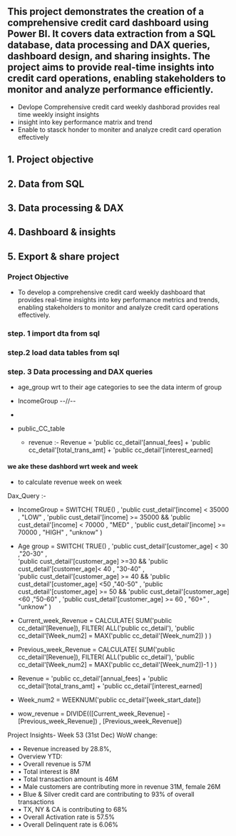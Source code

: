 ## This project demonstrates the creation of a comprehensive credit card dashboard using Power BI. It covers data extraction from a SQL database, data processing and DAX queries, dashboard design, and sharing insights. The project aims to provide real-time insights into credit card operations, enabling stakeholders to monitor and analyze performance efficiently.  


- Devlope Comprehensive credit card weekly dashborad provides real time weekly insight  insights 
- insight into key performance matrix and trend 
- Enable to stasck honder to moniter and analyze credit card operation effectively  


## 1. Project objective
## 2. Data from SQL
## 3. Data processing & DAX
## 4. Dashboard & insights
## 5. Export & share project

### Project Objective

- To develop a comprehensive credit card weekly dashboard that
provides real-time insights into key
performance metrics and trends,
enabling stakeholders to monitor
and analyze credit card operations
effectively.

### step. 1 import dta from sql   

### step.2 load data tables from sql 

### step. 3 Data processing and DAX queries   
- age_group wrt to their age categories to see the data interm of group 
- IncomeGroup --//-- 
- 

- public_CC_table 
    - revenue :- Revenue = 'public cc_detail'[annual_fees] + 'public cc_detail'[total_trans_amt] + 'public cc_detail'[interest_earned] 



#### we ake these dashbord wrt week and week 
- to calculate revenue week on week 

Dax_Query :- 

- IncomeGroup = SWITCH(
    TRUE() , 
    'public cust_detail'[income] < 35000 , "LOW" ,
    'public cust_detail'[income] >= 35000 && 'public cust_detail'[income] < 70000 , "MED" ,
    'public cust_detail'[income] >= 70000 , "HIGH" , 
    "unknow"
)

- Age group = SWITCH(
     TRUE() ,
     'public cust_detail'[customer_age] < 30 ,"20-30"  ,  
     'public cust_detail'[customer_age] >=30 && 'public cust_detail'[customer_age]< 40 , "30-40" ,    
     'public cust_detail'[customer_age] >= 40 && 'public cust_detail'[customer_age] <50 ,"40-50" , 
     'public cust_detail'[customer_age] >= 50 && 'public cust_detail'[customer_age] <60 ,"50-60" , 
     'public cust_detail'[customer_age] >= 60 , "60+" , 
     "unknow" 
        )
- Current_week_Revenue = CALCULATE(
    SUM('public cc_detail'[Revenue]),
    FILTER(
        ALL('public cc_detail'),
        'public cc_detail'[Week_num2] = MAX('public cc_detail'[Week_num2])
    )
)

- Previous_week_Revenue = CALCULATE(
    SUM('public cc_detail'[Revenue]),
    FILTER(
        ALL('public cc_detail'),
        'public cc_detail'[Week_num2] = MAX('public cc_detail'[Week_num2])-1
    )
)

- Revenue = 'public cc_detail'[annual_fees] + 'public cc_detail'[total_trans_amt] + 'public cc_detail'[interest_earned] 

- Week_num2 = WEEKNUM('public cc_detail'[week_start_date])

- wow_revenue = DIVIDE(([Current_week_Revenue] - [Previous_week_Revenue]) , [Previous_week_Revenue])




Project Insights- Week 53 (31st Dec)
WoW change:
- • Revenue increased by 28.8%,
- Overview YTD:
- • Overall revenue is 57M
- • Total interest is 8M
- • Total transaction amount is 46M
- • Male customers are contributing more in revenue 31M, female 26M
- • Blue & Silver credit card are contributing to 93% of overall transactions
- • TX, NY & CA is contributing to 68%
- • Overall Activation rate is 57.5%
- • Overall Delinquent rate is 6.06% 

 



